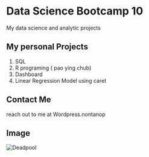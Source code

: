 # Data Science Bootcamp 10
My data science and analytic projects

## My personal Projects

1. SQL
2. R programing ( pao ying chub)
3. Dashboard
4. Linear Regression Model using caret 

## Contact Me
reach out to me at Wordpress.nontanop

## Image 
![Deadpool](https://variety.com/wp-content/uploads/2013/07/deadpool.jpg?w=1000&h=563&crop=1&resize=681%2C383)
